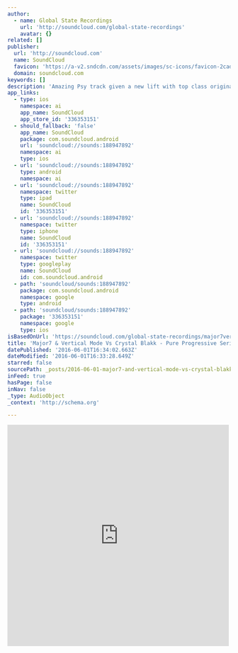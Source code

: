 ```yaml
---
author:
  - name: Global State Recordings
    url: 'http://soundcloud.com/global-state-recordings'
    avatar: {}
related: []
publisher:
  url: 'http://soundcloud.com'
  name: SoundCloud
  favicon: 'https://a-v2.sndcdn.com/assets/images/sc-icons/favicon-2cadd14b.ico'
  domain: soundcloud.com
keywords: []
description: 'Amazing Psy track given a new lift with top class original vocals from Crystal Blakk & rubbed up by Lunatic Boy.... Buy the original version here... http://www.beatport.com/track/pure-progressive-original-mix/5052994'
app_links:
  - type: ios
    namespace: ai
    app_name: SoundCloud
    app_store_id: '336353151'
  - should_fallback: 'false'
    app_name: SoundCloud
    package: com.soundcloud.android
    url: 'soundcloud://sounds:188947892'
    namespace: ai
    type: ios
  - url: 'soundcloud://sounds:188947892'
    type: android
    namespace: ai
  - url: 'soundcloud://sounds:188947892'
    namespace: twitter
    type: ipad
    name: SoundCloud
    id: '336353151'
  - url: 'soundcloud://sounds:188947892'
    namespace: twitter
    type: iphone
    name: SoundCloud
    id: '336353151'
  - url: 'soundcloud://sounds:188947892'
    namespace: twitter
    type: googleplay
    name: SoundCloud
    id: com.soundcloud.android
  - path: 'soundcloud/sounds:188947892'
    package: com.soundcloud.android
    namespace: google
    type: android
  - path: 'soundcloud/sounds:188947892'
    package: '336353151'
    namespace: google
    type: ios
isBasedOnUrl: 'https://soundcloud.com/global-state-recordings/major7vertical-mode-capital-monkey-vs-crystal-blakk-pure-progressive-serial-killer'
title: 'Major7 & Vertical Mode Vs Crystal Blakk - Pure Progressive Serial Killer (Lunatic Boy Bootleg) by Global State Recordings'
datePublished: '2016-06-01T16:34:02.663Z'
dateModified: '2016-06-01T16:33:28.649Z'
starred: false
sourcePath: _posts/2016-06-01-major7-and-vertical-mode-vs-crystal-blakk-pure-progressive-s.md
inFeed: true
hasPage: false
inNav: false
_type: AudioObject
_context: 'http://schema.org'

---
```

<iframe src="https://cdn.embedly.com/widgets/media.html?src=https%3A%2F%2Fw.soundcloud.com%2Fplayer%2F%3Fvisual%3Dtrue%26url%3Dhttp%253A%252F%252Fapi.soundcloud.com%252Ftracks%252F188947892%26show_artwork%3Dtrue&amp;url=https%3A%2F%2Fsoundcloud.com%2Fglobal-state-recordings%2Fmajor7vertical-mode-capital-monkey-vs-crystal-blakk-pure-progressive-serial-killer&amp;image=http%3A%2F%2Fi1.sndcdn.com%2Fartworks-000105267569-8ro0up-t500x500.jpg&amp;key=b7d04c9b404c499eba89ee7072e1c4f7&amp;type=text%2Fhtml&amp;schema=soundcloud" width="500" height="500" scrolling="no" frameborder="0" allowfullscreen="" style=""></iframe>